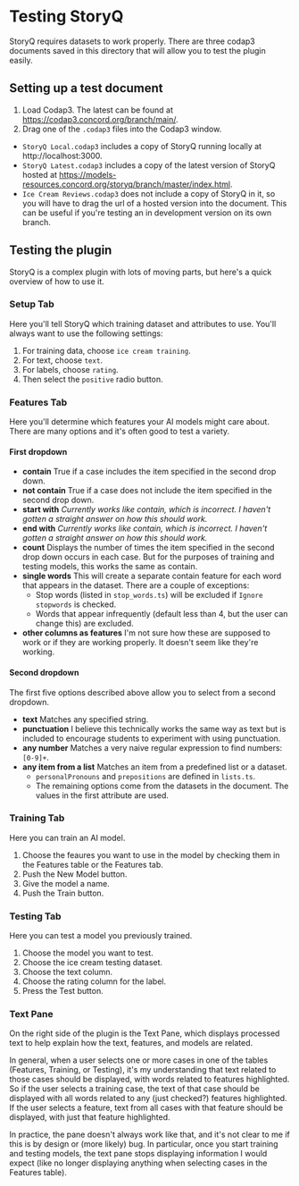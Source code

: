 # Testing StoryQ

StoryQ requires datasets to work properly. There are three codap3 documents saved in this directory that will allow you to test the plugin easily.

## Setting up a test document

1. Load Codap3. The latest can be found at https://codap3.concord.org/branch/main/.
2. Drag one of the `.codap3` files into the Codap3 window.
  - `StoryQ Local.codap3` includes a copy of StoryQ running locally at http://localhost:3000.
  - `StoryQ Latest.codap3` includes a copy of the latest version of StoryQ hosted at https://models-resources.concord.org/storyq/branch/master/index.html.
  - `Ice Cream Reviews.codap3` does not include a copy of StoryQ in it, so you will have to drag the url of a hosted version into the document. This can be useful if you're testing an in development version on its own branch.

## Testing the plugin

StoryQ is a complex plugin with lots of moving parts, but here's a quick overview of how to use it.

### Setup Tab

Here you'll tell StoryQ which training dataset and attributes to use. You'll always want to use the following settings:

1. For training data, choose `ice cream training`.
2. For text, choose `text`.
3. For labels, choose `rating`.
4. Then select the `positive` radio button.

### Features Tab

Here you'll determine which features your AI models might care about. There are many options and it's often good to test a variety.

#### First dropdown
- **contain** True if a case includes the item specified in the second drop down.
- **not contain** True if a case does not include the item specified in the second drop down.
- **start with** *Currently works like contain, which is incorrect. I haven't gotten a straight answer on how this should work.*
- **end with** *Currently works like contain, which is incorrect. I haven't gotten a straight answer on how this should work.*
- **count** Displays the number of times the item specified in the second drop down occurs in each case. But for the purposes of training and testing models, this works the same as contain.
- **single words** This will create a separate contain feature for each word that appears in the dataset. There are a couple of exceptions:
  - Stop words (listed in `stop_words.ts`) will be excluded if `Ignore stopwords` is checked.
  - Words that appear infrequently (default less than 4, but the user can change this) are excluded.
- **other columns as features** I'm not sure how these are supposed to work or if they are working properly. It doesn't seem like they're working.

#### Second dropdown
The first five options described above allow you to select from a second dropdown.
- **text** Matches any specified string.
- **punctuation** I believe this technically works the same way as text but is included to encourage students to experiment with using punctuation.
- **any number** Matches a very naive regular expression to find numbers: `[0-9]+`.
- **any item from a list** Matches an item from a predefined list or a dataset.
  - `personalPronouns` and `prepositions` are defined in `lists.ts`.
  - The remaining options come from the datasets in the document. The values in the first attribute are used.

### Training Tab

Here you can train an AI model.

1. Choose the feaures you want to use in the model by checking them in the Features table or the Features tab.
2. Push the New Model button.
3. Give the model a name.
4. Push the Train button.

### Testing Tab

Here you can test a model you previously trained.

1. Choose the model you want to test.
2. Choose the ice cream testing dataset.
3. Choose the text column.
4. Choose the rating column for the label.
5. Press the Test button.

### Text Pane

On the right side of the plugin is the Text Pane, which displays processed text to help explain how the text, features, and models are related.

In general, when a user selects one or more cases in one of the tables (Features, Training, or Testing), it's my understanding that text related to those cases should be displayed, with words related to features highlighted. So if the user selects a training case, the text of that case should be displayed with all words related to any (just checked?) features highlighted. If the user selects a feature, text from all cases with that feature should be displayed, with just that feature highlighted.

In practice, the pane doesn't always work like that, and it's not clear to me if this is by design or (more likely) bug. In particular, once you start training and testing models, the text pane stops displaying information I would expect (like no longer displaying anything when selecting cases in the Features table).
